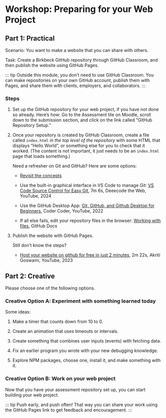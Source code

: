 # Workshop: Preparing for your Web Project

## Part 1: Practical

Scenario: You want to make a website that you can share with others.

Task: Create a Birkbeck GitHub repository through GitHub Classroom, and then
publish the website using GitHub Pages.

::: tip
Outside this module, you don’t need to use GitHub Classroom. You can
make repositories on your own GitHub account, publish them
with Pages, and share them with clients, employers, and collaborators.
:::

### Steps

1. Set up the GitHub repository for your web project, if you have not done so
   already. Here’s how: Go to the Assessment tile on Moodle, scroll down to the
   submission section, and click on the link called “GitHub Repository Setup.”

3. Once your repository is created by GitHub Classroom, create a file called
   `index.html` *in the top level of the repository* with some HTML that
   displays “Hello World”, or something else for
   you to check that it worked. (The content is not important, it just needs to
   be an `index.html` page that loads something.)

   Need a refresher on Git and GitHub? Here are some options:

    - [Revisit the concepts](/lectures/git.html)

    - Use the built-in graphical interface in VS Code to manage Git: [VS Code
    Source Control for Easy Git](https://youtu.be/ytDpd4ZizIU), 7m 6s, Deeecode
    the Web, YouTube, 2024
    
    - Use the GitHub Desktop App: [Git, GitHub, and Github Desktop for
    Beginners](https://youtu.be/8Dd7KRpKeaE), Coder Coder,
    YouTube, 2022

    - If all else fails, edit your repository files in the browser: [Working with
    files](https://docs.github.com/en/repositories/working-with-files/managing-files/creating-new-files),
    GitHub Docs

4. Publish the website with GitHub Pages.

    Still don’t know the steps?

    - [Host your website on github for free in just
      2 minutes](https://youtu.be/BT4WzyT2g8k), 2m 22s, Akriti Goswami, YouTube,
      2023

## Part 2: Creative

Please choose one of the following options.

### Creative Option A: Experiment with something learned today

Some ideas:

1. Make a timer that counts down from 10 to 0.

2. Create an animation that uses timeouts or intervals.

3. Create something that combines user inputs (events) with fetching data.

4. Fix an earlier program you wrote with your new debugging knowledge.

5. Explore NPM packages, choose one, install it, and make something with it.

### Creative Option B: Work on your web project

Now that you have your assessment repository set up, you can start building
your web project.

::: tip
Push early, and push often! That way you can share your work
using the GitHub Pages link to get feedback and encouragement.
:::
